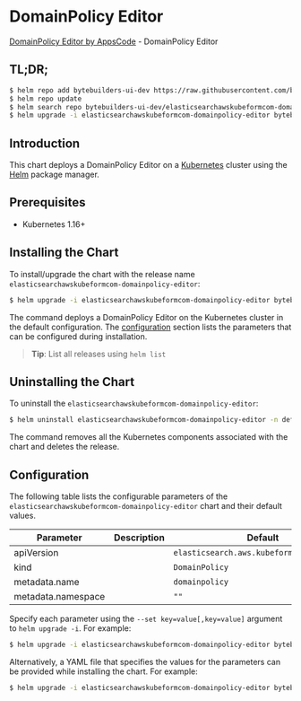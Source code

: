 # DomainPolicy Editor

[DomainPolicy Editor by AppsCode](https://byte.builders) - DomainPolicy Editor

## TL;DR;

```bash
$ helm repo add bytebuilders-ui-dev https://raw.githubusercontent.com/bytebuilders/ui-wizards/
$ helm repo update
$ helm search repo bytebuilders-ui-dev/elasticsearchawskubeformcom-domainpolicy-editor --version=v0.4.17
$ helm upgrade -i elasticsearchawskubeformcom-domainpolicy-editor bytebuilders-ui-dev/elasticsearchawskubeformcom-domainpolicy-editor -n default --create-namespace --version=v0.4.17
```

## Introduction

This chart deploys a DomainPolicy Editor on a [Kubernetes](http://kubernetes.io) cluster using the [Helm](https://helm.sh) package manager.

## Prerequisites

- Kubernetes 1.16+

## Installing the Chart

To install/upgrade the chart with the release name `elasticsearchawskubeformcom-domainpolicy-editor`:

```bash
$ helm upgrade -i elasticsearchawskubeformcom-domainpolicy-editor bytebuilders-ui-dev/elasticsearchawskubeformcom-domainpolicy-editor -n default --create-namespace --version=v0.4.17
```

The command deploys a DomainPolicy Editor on the Kubernetes cluster in the default configuration. The [configuration](#configuration) section lists the parameters that can be configured during installation.

> **Tip**: List all releases using `helm list`

## Uninstalling the Chart

To uninstall the `elasticsearchawskubeformcom-domainpolicy-editor`:

```bash
$ helm uninstall elasticsearchawskubeformcom-domainpolicy-editor -n default
```

The command removes all the Kubernetes components associated with the chart and deletes the release.

## Configuration

The following table lists the configurable parameters of the `elasticsearchawskubeformcom-domainpolicy-editor` chart and their default values.

|     Parameter      | Description |                       Default                        |
|--------------------|-------------|------------------------------------------------------|
| apiVersion         |             | <code>elasticsearch.aws.kubeform.com/v1alpha1</code> |
| kind               |             | <code>DomainPolicy</code>                            |
| metadata.name      |             | <code>domainpolicy</code>                            |
| metadata.namespace |             | <code>""</code>                                      |


Specify each parameter using the `--set key=value[,key=value]` argument to `helm upgrade -i`. For example:

```bash
$ helm upgrade -i elasticsearchawskubeformcom-domainpolicy-editor bytebuilders-ui-dev/elasticsearchawskubeformcom-domainpolicy-editor -n default --create-namespace --version=v0.4.17 --set apiVersion=elasticsearch.aws.kubeform.com/v1alpha1
```

Alternatively, a YAML file that specifies the values for the parameters can be provided while
installing the chart. For example:

```bash
$ helm upgrade -i elasticsearchawskubeformcom-domainpolicy-editor bytebuilders-ui-dev/elasticsearchawskubeformcom-domainpolicy-editor -n default --create-namespace --version=v0.4.17 --values values.yaml
```
